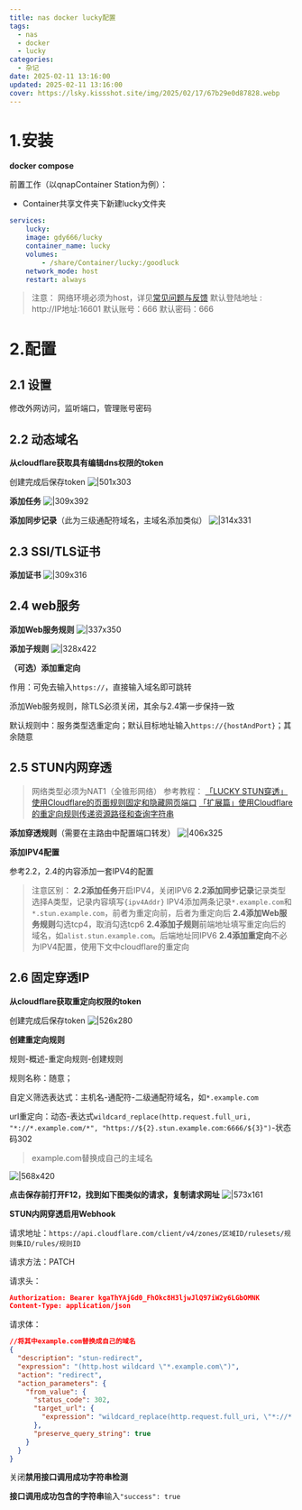 ```yaml
---
title: nas docker lucky配置
tags:
  - nas
  - docker
  - lucky
categories:
  - 杂记
date: 2025-02-11 13:16:00
updated: 2025-02-11 13:16:00
cover: https://lsky.kissshot.site/img/2025/02/17/67b29e0d87828.webp
---
```

# 1.安装

**docker compose**

前置工作（以qnapContainer Station为例）：

- Container共享文件夹下新建lucky文件夹


```yaml
services:
	lucky:
	image: gdy666/lucky
	container_name: lucky
	volumes:
		- /share/Container/lucky:/goodluck
	network_mode: host
	restart: always
```

>注意：
>网络环境必须为host，详见[常见问题与反馈](https://lucky666.cn/docs/problemset)
>默认登陆地址 : http://IP地址:16601
>默认账号：666
>默认密码：666

# 2.配置
## 2.1 设置

修改外网访问，监听端口，管理账号密码
## 2.2 动态域名

 **从cloudflare获取具有编辑dns权限的token** 

创建完成后保存token
![|501x303](https://lsky.kissshot.site/img/2025/02/14/67aea56f750b3.png)

**添加任务**
![|309x392](https://lsky.kissshot.site/img/2025/02/14/67aeb6f01fb32.png)

**添加同步记录**（此为三级通配符域名，主域名添加类似）
![|314x331](https://lsky.kissshot.site/img/2025/02/14/67aeb61abdf40.png)

## 2.3 SSl/TLS证书
**添加证书**
![|309x316](https://lsky.kissshot.site/img/2025/02/14/67aeb82d6e587.png)
## 2.4 web服务
**添加Web服务规则**
![|337x350](https://lsky.kissshot.site/img/2025/02/14/67aeba00115d3.png)

**添加子规则**
![|328x422](https://lsky.kissshot.site/img/2025/02/14/67aebb8c426c5.png)

**（可选）添加重定向**

作用：可免去输入`https://`，直接输入域名即可跳转

添加Web服务规则，除TLS必须关闭，其余与2.4第一步保持一致

默认规则中：服务类型选重定向；默认目标地址输入`https://{hostAndPort}`；其余随意
## 2.5 STUN内网穿透

>网络类型必须为NAT1（全锥形网络）
>参考教程：
>[「LUCKY STUN穿透」使用Cloudflare的页面规则固定和隐藏网页端口](https://www.bilibili.com/opus/953960881273700352)
>[「扩展篇」使用Cloudflare的重定向规则传递资源路径和查询字符串](https://www.bilibili.com/opus/971100369193009187)

**添加穿透规则**（需要在主路由中配置端口转发）
![|406x325](https://lsky.kissshot.site/img/2025/02/14/67aec444e8755.png)

**添加IPV4配置**

参考2.2，2.4的内容添加一套IPV4的配置

>注意区别：
>**2.2添加任务**开启IPV4，关闭IPV6
>**2.2添加同步记录**记录类型选择A类型，记录内容填写`{ipv4Addr}`
>IPV4添加两条记录`*.example.com`和`*.stun.example.com`，前者为重定向前，后者为重定向后
>**2.4添加Web服务规则**勾选tcp4，取消勾选tcp6
>**2.4添加子规则**前端地址填写重定向后的域名，如`alist.stun.example.com`。后端地址同IPV6
>**2.4添加重定向**不必为IPV4配置，使用下文中cloudflare的重定向

## 2.6 固定穿透IP
 
 **从cloudflare获取重定向权限的token** 

创建完成后保存token
![|526x280](https://lsky.kissshot.site/img/2025/02/14/67aecfbbf3de7.png)

**创建重定向规则**

规则-概述-重定向规则-创建规则

规则名称：随意；

自定义筛选表达式：主机名-通配符-二级通配符域名，如`*.example.com`

url重定向：动态-表达式`wildcard_replace(http.request.full_uri, "*://*.example.com/*", "https://${2}.stun.example.com:6666/${3}")`-状态码302

> example.com替换成自己的主域名

![|568x420](https://lsky.kissshot.site/img/2025/02/14/67aed1552a4bb.png)

**点击保存前打开F12，找到如下图类似的请求，复制请求网址**
![|573x161](https://lsky.kissshot.site/img/2025/02/14/67aed3e984731.png)



**STUN内网穿透启用Webhook**

请求地址：`https://api.cloudflare.com/client/v4/zones/区域ID/rulesets/规则集ID/rules/规则ID`

请求方法：PATCH

请求头： 
```json
Authorization: Bearer kgaThYAjGd0_FhOkc8H3ljwJlQ97iW2y6LGbOMNK
Content-Type: application/json
```
请求体：
```json
//将其中example.com替换成自己的域名
{
  "description": "stun-redirect",
  "expression": "(http.host wildcard \"*.example.com\")",
  "action": "redirect",
  "action_parameters": {
    "from_value": {
      "status_code": 302,
      "target_url": {
        "expression": "wildcard_replace(http.request.full_uri, \"*://*.example.com/*\", \"https://${2}.stun.example.com:#{port}/${3}\")"
      },
      "preserve_query_string": true
    }
  }
}
```

关闭**禁用接口调用成功字符串检测**

**接口调用成功包含的字符串**输入`"success": true`

